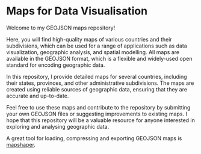 # Maps for Data Visualisation

Welcome to my GEOJSON maps repository! 

Here, you will find high-quality maps of various countries and their subdivisions, which can be used for a range of applications such as data visualization, geographic analysis, and spatial modelling. All maps are available in the GEOJSON format, which is a flexible and widely-used open standard for encoding geographic data.

In this repository, I provide detailed maps for several countries, including their states, provinces, and other administrative subdivisions. The maps are created using reliable sources of geographic data, ensuring that they are accurate and up-to-date.

Feel free to use these maps and contribute to the repository by submitting your own GEOJSON files or suggesting improvements to existing maps. I hope that this repository will be a valuable resource for anyone interested in exploring and analysing geographic data.

A great tool for loading, compressing and exporting GEOJSON maps is [mapshaper](https://mapshaper.org/).
